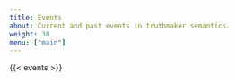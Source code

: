 ```yaml
---
title: Events
about: Current and past events in truthmaker semantics.
weight: 30
menu: ["main"]
---
```


{{< events >}}
